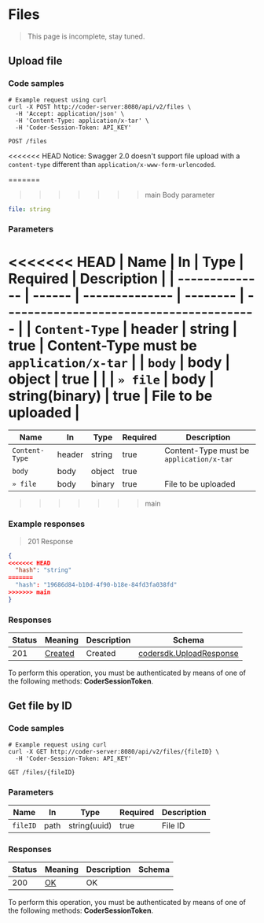 # Files

> This page is incomplete, stay tuned.

## Upload file

### Code samples

```shell
# Example request using curl
curl -X POST http://coder-server:8080/api/v2/files \
  -H 'Accept: application/json' \
  -H 'Content-Type: application/x-tar' \
  -H 'Coder-Session-Token: API_KEY'
```

`POST /files`

<<<<<<< HEAD
Notice: Swagger 2.0 doesn't support file upload with a `content-type` different than `application/x-www-form-urlencoded`.

=======
>>>>>>> main
> Body parameter

```yaml
file: string
```

### Parameters

<<<<<<< HEAD
| Name           | In     | Type           | Required | Description                              |
| -------------- | ------ | -------------- | -------- | ---------------------------------------- |
| `Content-Type` | header | string         | true     | Content-Type must be `application/x-tar` |
| `body`         | body   | object         | true     |                                          |
| `» file`       | body   | string(binary) | true     | File to be uploaded                      |
=======
| Name           | In     | Type   | Required | Description                              |
| -------------- | ------ | ------ | -------- | ---------------------------------------- |
| `Content-Type` | header | string | true     | Content-Type must be `application/x-tar` |
| `body`         | body   | object | true     |                                          |
| `» file`       | body   | binary | true     | File to be uploaded                      |
>>>>>>> main

### Example responses

> 201 Response

```json
{
<<<<<<< HEAD
  "hash": "string"
=======
  "hash": "19686d84-b10d-4f90-b18e-84fd3fa038fd"
>>>>>>> main
}
```

### Responses

| Status | Meaning                                                      | Description | Schema                                                       |
| ------ | ------------------------------------------------------------ | ----------- | ------------------------------------------------------------ |
| 201    | [Created](https://tools.ietf.org/html/rfc7231#section-6.3.2) | Created     | [codersdk.UploadResponse](schemas.md#codersdkuploadresponse) |

To perform this operation, you must be authenticated by means of one of the following methods: **CoderSessionToken**.

## Get file by ID

### Code samples

```shell
# Example request using curl
curl -X GET http://coder-server:8080/api/v2/files/{fileID} \
  -H 'Coder-Session-Token: API_KEY'
```

`GET /files/{fileID}`

### Parameters

| Name     | In   | Type         | Required | Description |
| -------- | ---- | ------------ | -------- | ----------- |
| `fileID` | path | string(uuid) | true     | File ID     |

### Responses

| Status | Meaning                                                 | Description | Schema |
| ------ | ------------------------------------------------------- | ----------- | ------ |
| 200    | [OK](https://tools.ietf.org/html/rfc7231#section-6.3.1) | OK          |        |

To perform this operation, you must be authenticated by means of one of the following methods: **CoderSessionToken**.
